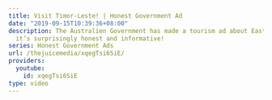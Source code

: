 ```yaml
---
title: Visit Timor-Leste! | Honest Government Ad
date: "2019-09-15T10:39:36+08:00"
description: The Australien Government has made a tourism ad about East Timor, and
  it’s surprisingly honest and informative!
series: Honest Government Ads
url: /thejuicemedia/xqegTsi6SiE/
providers:
  youtube:
    id: xqegTsi6SiE
type: video
---
```

